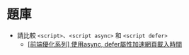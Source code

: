 # 題庫
- 請比較 `<script>`、`<script async>` 和 `<script defer>`
  - [[前端優化系列] 使用async, defer屬性加速網頁載入時間](https://gcdeng.com/blog/script-tag-async-defer-attributes)